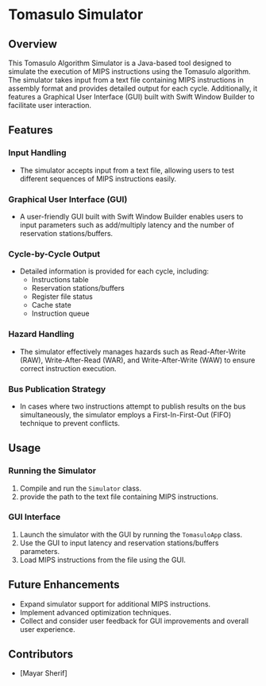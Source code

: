 # Tomasulo Simulator

## Overview
This Tomasulo Algorithm Simulator is a Java-based tool designed to simulate the execution of MIPS instructions using the Tomasulo algorithm. The simulator takes input from a text file containing MIPS instructions in assembly format and provides detailed output for each cycle. Additionally, it features a Graphical User Interface (GUI) built with Swift Window Builder to facilitate user interaction.

## Features

### Input Handling
- The simulator accepts input from a text file, allowing users to test different sequences of MIPS instructions easily.

### Graphical User Interface (GUI)
- A user-friendly GUI built with Swift Window Builder enables users to input parameters such as add/multiply latency and the number of reservation stations/buffers.

### Cycle-by-Cycle Output
- Detailed information is provided for each cycle, including:
  - Instructions table
  - Reservation stations/buffers
  - Register file status
  - Cache state
  - Instruction queue

### Hazard Handling
- The simulator effectively manages hazards such as Read-After-Write (RAW), Write-After-Read (WAR), and Write-After-Write (WAW) to ensure correct instruction execution.

### Bus Publication Strategy
- In cases where two instructions attempt to publish results on the bus simultaneously, the simulator employs a First-In-First-Out (FIFO) technique to prevent conflicts.

## Usage

### Running the Simulator
1. Compile and run the `Simulator` class.
2. provide the path to the text file containing MIPS instructions.

### GUI Interface
1. Launch the simulator with the GUI by running the `TomasuloApp` class.
2. Use the GUI to input latency and reservation stations/buffers parameters.
3. Load MIPS instructions from the file using the GUI.

## Future Enhancements

- Expand simulator support for additional MIPS instructions.
- Implement advanced optimization techniques.
- Collect and consider user feedback for GUI improvements and overall user experience.

## Contributors

- [Mayar Sherif]

